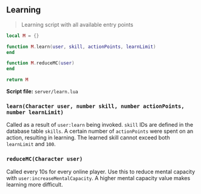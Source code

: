 ## Learning

> Learning script with all available entry points

```lua
local M = {}

function M.learn(user, skill, actionPoints, learnLimit)
end

function M.reduceMC(user)
end

return M
```

**Script file:** `server/learn.lua`

### `learn(Character user, number skill, number actionPoints, number learnLimit)`

Called as a result of `user:learn` being invoked. `skill` IDs are defined in the database table `skills`. A certain
number of `actionPoints` were spent on an action, resulting in learning. The learned skill cannot exceed both
`learnLimit` and `100`.

### `reduceMC(Character user)`

Called every 10s for every online player. Use this to reduce mental capacity with `user:increaseMentalCapacity`. A 
higher mental capacity value makes learning more difficult.